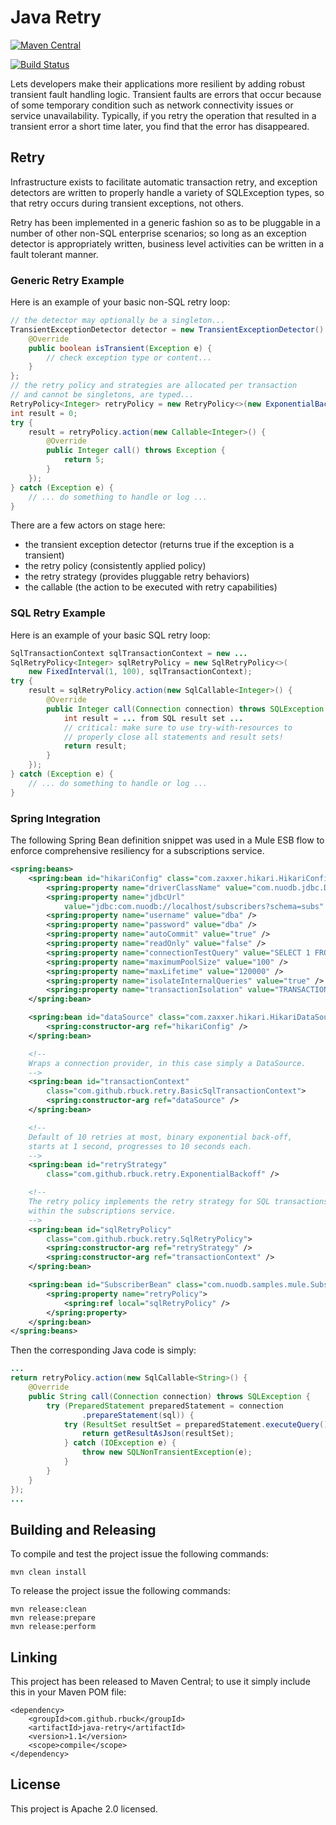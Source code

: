# Java Retry

[![Maven Central](https://maven-badges.herokuapp.com/maven-central/com.github.rbuck/java-retry/badge.svg)](https://maven-badges.herokuapp.com/maven-central/com.github.rbuck/java-retry)

[<img src="https://travis-ci.org/rbuck/java-retry.svg?branch=master" alt="Build Status" />](http://travis-ci.org/rbuck/java-retry)

Lets developers make their applications more resilient by adding robust
transient fault handling logic. Transient faults are errors that occur
because of some temporary condition such as network connectivity issues
or service unavailability. Typically, if you retry the operation that
resulted in a transient error a short time later, you find that the
error has disappeared.

## Retry

Infrastructure exists to facilitate automatic transaction retry, and exception
detectors are written to properly handle a variety of SQLException types, so that
retry occurs during transient exceptions, not others.

Retry has been implemented in a generic fashion so as to be pluggable in a number
of other non-SQL enterprise scenarios; so long as an exception detector is
appropriately written, business level activities can be written in a fault
tolerant manner.

### Generic Retry Example

Here is an example of your basic non-SQL retry loop:

```java
// the detector may optionally be a singleton...
TransientExceptionDetector detector = new TransientExceptionDetector() {
    @Override
    public boolean isTransient(Exception e) {
        // check exception type or content...
    }
};
// the retry policy and strategies are allocated per transaction
// and cannot be singletons, are typed...
RetryPolicy<Integer> retryPolicy = new RetryPolicy<>(new ExponentialBackoff(), detector);
int result = 0;
try {
    result = retryPolicy.action(new Callable<Integer>() {
        @Override
        public Integer call() throws Exception {
            return 5;
        }
    });
} catch (Exception e) {
    // ... do something to handle or log ...
}
```

There are a few actors on stage here:

- the transient exception detector (returns true if the exception is a transient)
- the retry policy (consistently applied policy)
- the retry strategy (provides pluggable retry behaviors)
- the callable (the action to be executed with retry capabilities)

### SQL Retry Example

Here is an example of your basic SQL retry loop:

```java
SqlTransactionContext sqlTransactionContext = new ...
SqlRetryPolicy<Integer> sqlRetryPolicy = new SqlRetryPolicy<>(
    new FixedInterval(1, 100), sqlTransactionContext);
try {
    result = sqlRetryPolicy.action(new SqlCallable<Integer>() {
        @Override
        public Integer call(Connection connection) throws SQLException {
            int result = ... from SQL result set ...
            // critical: make sure to use try-with-resources to
            // properly close all statements and result sets! 
            return result;
        }
    });
} catch (Exception e) {
    // ... do something to handle or log ... 
}
```

### Spring Integration

The following Spring Bean definition snippet was used in a Mule ESB
flow to enforce comprehensive resiliency for a subscriptions service.

```xml
<spring:beans>
    <spring:bean id="hikariConfig" class="com.zaxxer.hikari.HikariConfig">
        <spring:property name="driverClassName" value="com.nuodb.jdbc.Driver" />
        <spring:property name="jdbcUrl"
            value="jdbc:com.nuodb://localhost/subscribers?schema=subs" />
        <spring:property name="username" value="dba" />
        <spring:property name="password" value="dba" />
        <spring:property name="autoCommit" value="true" />
        <spring:property name="readOnly" value="false" />
        <spring:property name="connectionTestQuery" value="SELECT 1 FROM DUAL" />
        <spring:property name="maximumPoolSize" value="100" />
        <spring:property name="maxLifetime" value="120000" />
        <spring:property name="isolateInternalQueries" value="true" />
        <spring:property name="transactionIsolation" value="TRANSACTION_READ_COMMITTED" />
    </spring:bean>

    <spring:bean id="dataSource" class="com.zaxxer.hikari.HikariDataSource">
        <spring:constructor-arg ref="hikariConfig" />
    </spring:bean>

    <!--
    Wraps a connection provider, in this case simply a DataSource.
    -->
    <spring:bean id="transactionContext"
        class="com.github.rbuck.retry.BasicSqlTransactionContext">
        <spring:constructor-arg ref="dataSource" />
    </spring:bean>

    <!--
    Default of 10 retries at most, binary exponential back-off,
    starts at 1 second, progresses to 10 seconds each. 
    -->
    <spring:bean id="retryStrategy"
        class="com.github.rbuck.retry.ExponentialBackoff" />

    <!-- 
    The retry policy implements the retry strategy for SQL transactions
    within the subscriptions service.
    -->
    <spring:bean id="sqlRetryPolicy"
        class="com.github.rbuck.retry.SqlRetryPolicy">
        <spring:constructor-arg ref="retryStrategy" />
        <spring:constructor-arg ref="transactionContext" />
    </spring:bean>

    <spring:bean id="SubscriberBean" class="com.nuodb.samples.mule.SubscriberImpl">
        <spring:property name="retryPolicy">
            <spring:ref local="sqlRetryPolicy" />
        </spring:property>
    </spring:bean>
</spring:beans>
```

Then the corresponding Java code is simply:

```java
...
return retryPolicy.action(new SqlCallable<String>() {
    @Override
    public String call(Connection connection) throws SQLException {
        try (PreparedStatement preparedStatement = connection
                .prepareStatement(sql)) {
            try (ResultSet resultSet = preparedStatement.executeQuery()) {
                return getResultAsJson(resultSet);
            } catch (IOException e) {
                throw new SQLNonTransientException(e);
            }
        }
    }
});
...
```

## Building and Releasing

To compile and test the project issue the following commands:

    mvn clean install

To release the project issue the following commands:

    mvn release:clean
    mvn release:prepare
    mvn release:perform

## Linking

This project has been released to Maven Central; to use it simply include this
in your Maven POM file:

    <dependency>
        <groupId>com.github.rbuck</groupId>
        <artifactId>java-retry</artifactId>
        <version>1.1</version>
        <scope>compile</scope>
    </dependency>

## License

This project is Apache 2.0 licensed.
